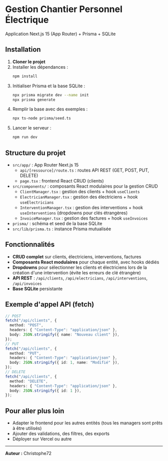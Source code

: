 # Gestion Chantier Personnel Électrique

Application Next.js 15 (App Router) + Prisma + SQLite

## Installation

1. **Cloner le projet**
2. Installer les dépendances :
   ```bash
   npm install
   ```
3. Initialiser Prisma et la base SQLite :
   ```bash
   npx prisma migrate dev --name init
   npx prisma generate
   ```
4. Remplir la base avec des exemples :
   ```bash
   npx ts-node prisma/seed.ts
   ```
5. Lancer le serveur :
   ```bash
   npm run dev
   ```

## Structure du projet

- `src/app/` : App Router Next.js 15
  - `api/[ressource]/route.ts` : routes API REST (GET, POST, PUT, DELETE)
  - `page.tsx` : frontend React CRUD (clients)
- `src/components/` : composants React modulaires pour la gestion CRUD
  - `ClientManager.tsx` : gestion des clients + hook `useClients`
  - `ElectricianManager.tsx` : gestion des électriciens + hook `useElectricians`
  - `InterventionManager.tsx` : gestion des interventions + hook `useInterventions` (dropdowns pour clés étrangères)
  - `InvoiceManager.tsx` : gestion des factures + hook `useInvoices`
- `prisma/` : schéma et seed de la base SQLite
- `src/lib/prisma.ts` : instance Prisma mutualisée

## Fonctionnalités

- **CRUD complet** sur clients, électriciens, interventions, factures
- **Composants React modulaires** pour chaque entité, avec hooks dédiés
- **Dropdowns** pour sélectionner les clients et électriciens lors de la création d'une intervention (évite les erreurs de clé étrangère)
- **API REST** : `/api/clients`, `/api/electricians`, `/api/interventions`, `/api/invoices`
- **Base SQLite** persistante

## Exemple d'appel API (fetch)

```ts
// POST
fetch("/api/clients", {
  method: "POST",
  headers: { "Content-Type": "application/json" },
  body: JSON.stringify({ name: "Nouveau client" }),
});
// PUT
fetch("/api/clients", {
  method: "PUT",
  headers: { "Content-Type": "application/json" },
  body: JSON.stringify({ id: 1, name: "Modifié" }),
});
// DELETE
fetch("/api/clients", {
  method: "DELETE",
  headers: { "Content-Type": "application/json" },
  body: JSON.stringify({ id: 1 }),
});
```

## Pour aller plus loin

- Adapter le frontend pour les autres entités (tous les managers sont prêts à être utilisés)
- Ajouter des validations, des filtres, des exports
- Déployer sur Vercel ou autre

---

**Auteur :** Christophe72
